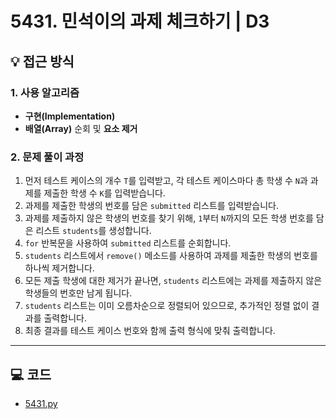 # 5431. 민석이의 과제 체크하기 | D3

## 💡 접근 방식

### 1. 사용 알고리즘
* **구현(Implementation)**
* **배열(Array)** 순회 및 **요소 제거**

### 2. 문제 풀이 과정
1.  먼저 테스트 케이스의 개수 `T`를 입력받고, 각 테스트 케이스마다 총 학생 수 `N`과 과제를 제출한 학생 수 `K`를 입력받습니다.
2.  과제를 제출한 학생의 번호를 담은 `submitted` 리스트를 입력받습니다.
3.  과제를 제출하지 않은 학생의 번호를 찾기 위해, `1`부터 `N`까지의 모든 학생 번호를 담은 리스트 `students`를 생성합니다.
4.  `for` 반복문을 사용하여 `submitted` 리스트를 순회합니다.
5.  `students` 리스트에서 `remove()` 메소드를 사용하여 과제를 제출한 학생의 번호를 하나씩 제거합니다.
6.  모든 제출 학생에 대한 제거가 끝나면, `students` 리스트에는 과제를 제출하지 않은 학생들의 번호만 남게 됩니다.
7.  `students` 리스트는 이미 오름차순으로 정렬되어 있으므로, 추가적인 정렬 없이 결과를 출력합니다.
8.  최종 결과를 테스트 케이스 번호와 함께 출력 형식에 맞춰 출력합니다.

---

## 💻 코드
* [5431.py](5431.py)
